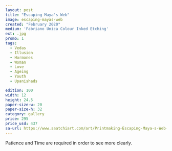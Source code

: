 ```yaml
---
layout: post
title: "Escaping Maya's Web"
image: escaping-mayas-web
created: "February 2020"
medium: 'Fabriano Unica Colour Inked Etching'
ext: .jpg
promo: 1
tags:
  - Vedas
  - Illusion
  - Hormones
  - Woman
  - Love
  - Ageing
  - Youth
  - Upanishads

edition: 100
width: 12
height: 24.5
paper-size-w: 20
paper-size-h: 32
category: gallery
price: 295
price_usd: 437
sa-url: https://www.saatchiart.com/art/Printmaking-Escaping-Maya-s-Web-Limited-Edition-of-100/19454/7271993/view
---
```


Patience and Time are required in order to see more clearly.
